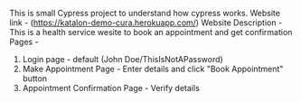 This is small Cypress project to understand how cypress works.
Website link - (https://katalon-demo-cura.herokuapp.com/)
Website Description - This is a health service wesite to book an appointment and get confirmation
Pages -
1) Login page - default (John Doe/ThisIsNotAPassword)
2) Make Appointment Page - Enter details and click "Book Appointment" button
3) Appointment Confirmation Page - Verify details
